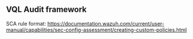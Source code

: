 ## VQL Audit framework


SCA rule format:
https://documentation.wazuh.com/current/user-manual/capabilities/sec-config-assessment/creating-custom-policies.html

